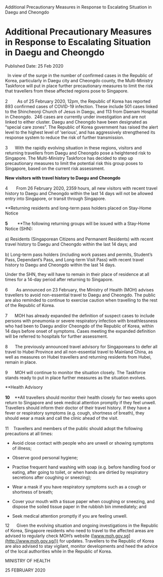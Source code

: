 Additional Precautionary Measures in Response to Escalating Situation in
Daegu and Cheongdo

Additional Precautionary Measures in Response to Escalating Situation in Daegu and Cheongdo
===========================================================================================

Published Date: 25 Feb 2020

  In view of the surge in the number of confirmed cases in the Republic
of Korea, particularly in Daegu city and Cheongdo county, the
Multi-Ministry Taskforce will put in place further precautionary
measures to limit the risk that travellers from these affected regions
pose to Singapore.\
\
2        As of 25 February 2020, 12pm, the Republic of Korea has
reported 893 confirmed cases of COVID-19 infection. These include 501
cases linked to the Shincheonji Church of Jesus in Daegu, and 113 from
Daenam Hospital in Cheongdo.  246 cases are currently under
investigation and are not linked to either cluster. Daegu and Cheongdo
have been designated as “special care zones”. The Republic of Korea
government has raised the alert level to the highest level of ‘serious’,
and has aggressively strengthened its response system to reduce the risk
of further transmission.\
\
3      With the rapidly evolving situation in these regions, visitors
and returning travellers from Daegu and Cheongdo pose a heightened risk
to Singapore. The Multi-Ministry Taskforce has decided to step up
precautionary measures to limit the potential risk this group poses to
Singapore, based on the current risk assessment. 

**New visitors with travel history to Daegu and Cheongdo**\
\
4       From 26 February 2020, 2359 hours, all new visitors with recent
travel history to Daegu and Cheongdo within the last 14 days will not be
allowed entry into Singapore, or transit through Singapore.  

**Returning residents and long-term pass holders placed on Stay-Home
Notice\
\
**5**        **The following returning groups will be issued with a
Stay-Home Notice (SHN):\
\
a) Residents (Singaporean Citizens and Permanent Residents) with recent
travel history to Daegu and Cheongdo within the last 14 days; and\
\
b) Long-term pass holders (including work passes and permits, Student’s
Pass, Dependant’s Pass, and Long-term Visit Pass) with recent travel
history to Daegu and Cheongdo within the last 14 days.

Under the SHN, they will have to remain in their place of residence at
all times for a 14-day period after returning to Singapore.\
\
6       As announced on 23 February, the Ministry of Health (MOH)
advises travellers to avoid non-essential travel to Daegu and Cheongdo.
The public are also reminded to continue to exercise caution when
travelling to the rest of the Republic of Korea.\
\
7      MOH has already expanded the definition of suspect cases to
include persons with pneumonia or severe respiratory infection with
breathlessness who had been to Daegu and/or Cheongdo of the Republic of
Korea, within 14 days before onset of symptoms. Cases meeting the
expanded definition will be referred to hospitals for further
assessment. \
\
8      The previously announced travel advisory for Singaporeans to
defer all travel to Hubei Province and all non-essential travel to
Mainland China, as well as measures on Hubei travellers and returning
residents from Hubei, remain in place. \
\
9      MOH will continue to monitor the situation closely. The Taskforce
stands ready to put in place further measures as the situation evolves. 

**Health Advisory\
\
**10**    **All travellers should monitor their health closely for two
weeks upon return to Singapore and seek medical attention promptly if
they feel unwell. Travellers should inform their doctor of their travel
history. If they have a fever or respiratory symptoms (e.g. cough,
shortness of breath), they should wear a mask and call the clinic ahead
of the visit.\
\
11    Travellers and members of the public should adopt the following
precautions at all times: 

-   Avoid close contact with people who are unwell or showing symptoms
    of illness; 

-   Observe good personal hygiene; 

-   Practise frequent hand washing with soap (e.g. before handling food
    or eating, after going to toilet, or when hands are dirtied by
    respiratory secretions after coughing or sneezing); 

-   Wear a mask if you have respiratory symptoms such as a cough or
    shortness of breath; 

-   Cover your mouth with a tissue paper when coughing or sneezing, and
    dispose the soiled tissue paper in the rubbish bin immediately; and 

-   Seek medical attention promptly if you are feeling unwell.

12      Given the evolving situation and ongoing investigations in the
Republic of Korea, Singapore residents who need to travel to the
affected areas are advised to regularly check MOH’s website
([www.moh.gov.sg](http://www.moh.gov.sg/)) for updates. Travellers to
the Republic of Korea are also advised to stay vigilant, monitor
developments and heed the advice of the local authorities while in the
Republic of Korea.

MINISTRY OF HEALTH

25 FEBRUARY 2020
